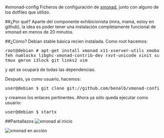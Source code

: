 #xmonad-config
Ficheros de configuración de [xmonad](http://xmonad.org), junto con
alguno de los dotfiles que utilizo. 

##¿Por qué? 
Aparte del componente exhibicionista (mira, mamá, estoy en github), la
idea es poder tener una instalación completamente funcional de xmonad en
menos de 20 minutos.

##¿Cómo?
Debian stable básica recien instalada. Como root hacemos:
<pre>
root@debian # apt-get install xmonad x11-xserver-utils xmobar trayer 
feh numlockx libghc-xmonad-contrib-dev rxvt-unicode xinit suckless-tools 
tmux gmrun i3lock git links2 vim
</pre>
y apt se ocupará de todas las dependencias.

Después, ya como usuario, hacemos:
<pre>
user@debian $ git clone git://github.com/benalb/xmonad-config.git
</pre>
y creamos los enlaces pertinentes. Ahora ya sólo queda ejecutar como
usuario:
<pre>
user@debian $ startx
</pre>


##Pantallazos
![xmonad al inicio](/benalb/xmonad-config/raw/master/images/clean.png)

![xmonad en acción](/benalb/xmonad-config/raw/master/images/xvt.png)
